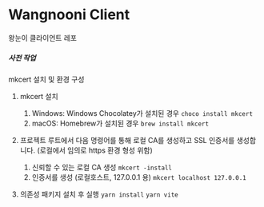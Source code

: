 # Wangnooni Client

왕눈이 클라이언트 레포

##### 사전 작업

mkcert 설치 및 환경 구성

1. mkcert 설치

   1. Windows: Windows Chocolatey가 설치된 경우
      `choco install mkcert`
   2. macOS: Homebrew가 설치된 경우
      `brew install mkcert`

2. 프로젝트 루트에서 다음 명령어를 통해 로컬 CA를 생성하고 SSL 인증서를 생성합니다. (로컬에서 임의로 https 환경 형성 위함)
   1. 신뢰할 수 있는 로컬 CA 생성
      `mkcert -install`
   2. 인증서를 생성 (로컬호스트, 127.0.0.1 용)
      `mkcert localhost 127.0.0.1`
3. 의존성 패키지 설치 후 실행
   `yarn install`
   `yarn vite`
